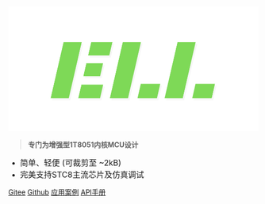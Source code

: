 <!-- _coverpage.md -->

<img src="_media/icon.svg" alt="logo" style="zoom:60%;" />

> **专门为增强型1T8051内核MCU设计**

- <font size=3>简单、轻便 (可裁剪至 ~2kB)</font>
- <font size=3>完美支持STC8主流芯片及仿真调试</font>

[Gitee](https://gitee.com/open-ell/code)
[Github](https://github.com/zewen-i/8051-ELL-LIB)
[应用案例](zh-cn/app/app.md)
[API手册](https://8051-ell-api.vercel.app/index.html)